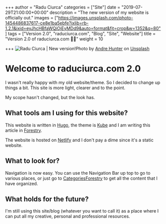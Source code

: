+++
author = "Radu Ciurca"
categories = ["Site"]
date = "2019-07-29T21:00:00+00:00"
description = "The new version of my website is officially out."
images = ["https://images.unsplash.com/photo-1454486837617-ce8e1ba5ebfe?ixlib=rb-1.2.1&ixid=eyJhcHBfaWQiOjEyMDd9&auto=format&fit=crop&w=1352&q=80"]
tags = ["Version 2.0", "raduciurca.com", "Blog", "Site", "Website"]
title = "Version 2.0 of raduciurca.com 🎉🎉"
weight = 10

+++
![Radu Ciurca | New version!](https://images.unsplash.com/photo-1454486837617-ce8e1ba5ebfe?ixlib=rb-1.2.1&ixid=eyJhcHBfaWQiOjEyMDd9&auto=format&fit=crop&w=1000&q=80 "Celebration!")Photo by [Andre Hunter](https://unsplash.com/@dre0316?utm_source=unsplash&utm_medium=referral&utm_content=creditCopyText) on [Unsplash](https://unsplash.com/search/photos/celebration?utm_source=unsplash&utm_medium=referral&utm_content=creditCopyText)

# Welcome to raduciurca.com 2.0

I wasn't really happy with my old website/theme. So I decided to change up things a bit. This site is more light, clearer and to the point.

My scope hasn't changed, but the look has.

## What tools am I using for this website?

This website is written in <a href="https://gohugo.io/" target="_blank">Hugo</a>, the theme is <a href="https://github.com/jeblister/kube" target="_blank">Kube</a> and I am writing this article in <a href="https://github.com/jeblister/kube" target="_blank">Forestry</a>.

The website is hosted on <a href="https://www.netlify.com/" target="_blank">Netlify</a> and I don't pay a dime since it's a static website.

## What to look for?

Navigation is now easy. You can use the Navigation Bar up top to go to various places, or just go to [Categories](https://raduciurca.com/categories "Categories | Radu Ciurca")<a href="https://forestry.io/" target="_blank">Forestry</a> to get all the content that I have organized.

## What holds for the future?

I'm still using this site/blog (whatever you want to call it) as a place where I can put all my creative, personal and professional resources.